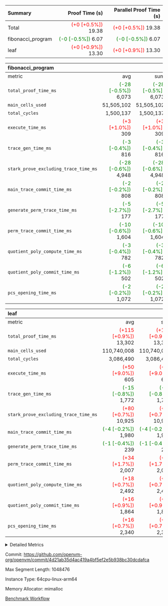 | Summary | Proof Time (s) | Parallel Proof Time (s) |
|:---|---:|---:|
| Total | <span style='color: red'>(+0 [+0.5%])</span> 19.38 | <span style='color: red'>(+0 [+0.5%])</span> 19.38 |
| fibonacci_program | <span style='color: green'>(-0 [-0.5%])</span> 6.07 | <span style='color: green'>(-0 [-0.5%])</span> 6.07 |
| leaf | <span style='color: red'>(+0 [+0.9%])</span> 13.30 | <span style='color: red'>(+0 [+0.9%])</span> 13.30 |


| fibonacci_program |||||
|:---|---:|---:|---:|---:|
|metric|avg|sum|max|min|
| `total_proof_time_ms ` | <span style='color: green'>(-28 [-0.5%])</span> 6,073 | <span style='color: green'>(-28 [-0.5%])</span> 6,073 | <span style='color: green'>(-28 [-0.5%])</span> 6,073 | <span style='color: green'>(-28 [-0.5%])</span> 6,073 |
| `main_cells_used     ` |  51,505,102 |  51,505,102 |  51,505,102 |  51,505,102 |
| `total_cycles        ` |  1,500,137 |  1,500,137 |  1,500,137 |  1,500,137 |
| `execute_time_ms     ` | <span style='color: red'>(+3 [+1.0%])</span> 309 | <span style='color: red'>(+3 [+1.0%])</span> 309 | <span style='color: red'>(+3 [+1.0%])</span> 309 | <span style='color: red'>(+3 [+1.0%])</span> 309 |
| `trace_gen_time_ms   ` | <span style='color: green'>(-3 [-0.4%])</span> 816 | <span style='color: green'>(-3 [-0.4%])</span> 816 | <span style='color: green'>(-3 [-0.4%])</span> 816 | <span style='color: green'>(-3 [-0.4%])</span> 816 |
| `stark_prove_excluding_trace_time_ms` | <span style='color: green'>(-28 [-0.6%])</span> 4,948 | <span style='color: green'>(-28 [-0.6%])</span> 4,948 | <span style='color: green'>(-28 [-0.6%])</span> 4,948 | <span style='color: green'>(-28 [-0.6%])</span> 4,948 |
| `main_trace_commit_time_ms` | <span style='color: green'>(-2 [-0.2%])</span> 808 | <span style='color: green'>(-2 [-0.2%])</span> 808 | <span style='color: green'>(-2 [-0.2%])</span> 808 | <span style='color: green'>(-2 [-0.2%])</span> 808 |
| `generate_perm_trace_time_ms` | <span style='color: green'>(-5 [-2.7%])</span> 177 | <span style='color: green'>(-5 [-2.7%])</span> 177 | <span style='color: green'>(-5 [-2.7%])</span> 177 | <span style='color: green'>(-5 [-2.7%])</span> 177 |
| `perm_trace_commit_time_ms` | <span style='color: green'>(-10 [-0.6%])</span> 1,604 | <span style='color: green'>(-10 [-0.6%])</span> 1,604 | <span style='color: green'>(-10 [-0.6%])</span> 1,604 | <span style='color: green'>(-10 [-0.6%])</span> 1,604 |
| `quotient_poly_compute_time_ms` | <span style='color: green'>(-3 [-0.4%])</span> 782 | <span style='color: green'>(-3 [-0.4%])</span> 782 | <span style='color: green'>(-3 [-0.4%])</span> 782 | <span style='color: green'>(-3 [-0.4%])</span> 782 |
| `quotient_poly_commit_time_ms` | <span style='color: green'>(-6 [-1.2%])</span> 502 | <span style='color: green'>(-6 [-1.2%])</span> 502 | <span style='color: green'>(-6 [-1.2%])</span> 502 | <span style='color: green'>(-6 [-1.2%])</span> 502 |
| `pcs_opening_time_ms ` | <span style='color: green'>(-2 [-0.2%])</span> 1,072 | <span style='color: green'>(-2 [-0.2%])</span> 1,072 | <span style='color: green'>(-2 [-0.2%])</span> 1,072 | <span style='color: green'>(-2 [-0.2%])</span> 1,072 |

| leaf |||||
|:---|---:|---:|---:|---:|
|metric|avg|sum|max|min|
| `total_proof_time_ms ` | <span style='color: red'>(+115 [+0.9%])</span> 13,302 | <span style='color: red'>(+115 [+0.9%])</span> 13,302 | <span style='color: red'>(+115 [+0.9%])</span> 13,302 | <span style='color: red'>(+115 [+0.9%])</span> 13,302 |
| `main_cells_used     ` |  110,740,008 |  110,740,008 |  110,740,008 |  110,740,008 |
| `total_cycles        ` |  3,086,490 |  3,086,490 |  3,086,490 |  3,086,490 |
| `execute_time_ms     ` | <span style='color: red'>(+50 [+9.0%])</span> 605 | <span style='color: red'>(+50 [+9.0%])</span> 605 | <span style='color: red'>(+50 [+9.0%])</span> 605 | <span style='color: red'>(+50 [+9.0%])</span> 605 |
| `trace_gen_time_ms   ` | <span style='color: green'>(-15 [-0.8%])</span> 1,772 | <span style='color: green'>(-15 [-0.8%])</span> 1,772 | <span style='color: green'>(-15 [-0.8%])</span> 1,772 | <span style='color: green'>(-15 [-0.8%])</span> 1,772 |
| `stark_prove_excluding_trace_time_ms` | <span style='color: red'>(+80 [+0.7%])</span> 10,925 | <span style='color: red'>(+80 [+0.7%])</span> 10,925 | <span style='color: red'>(+80 [+0.7%])</span> 10,925 | <span style='color: red'>(+80 [+0.7%])</span> 10,925 |
| `main_trace_commit_time_ms` | <span style='color: green'>(-4 [-0.2%])</span> 1,980 | <span style='color: green'>(-4 [-0.2%])</span> 1,980 | <span style='color: green'>(-4 [-0.2%])</span> 1,980 | <span style='color: green'>(-4 [-0.2%])</span> 1,980 |
| `generate_perm_trace_time_ms` | <span style='color: green'>(-1 [-0.4%])</span> 239 | <span style='color: green'>(-1 [-0.4%])</span> 239 | <span style='color: green'>(-1 [-0.4%])</span> 239 | <span style='color: green'>(-1 [-0.4%])</span> 239 |
| `perm_trace_commit_time_ms` | <span style='color: red'>(+34 [+1.7%])</span> 2,007 | <span style='color: red'>(+34 [+1.7%])</span> 2,007 | <span style='color: red'>(+34 [+1.7%])</span> 2,007 | <span style='color: red'>(+34 [+1.7%])</span> 2,007 |
| `quotient_poly_compute_time_ms` | <span style='color: red'>(+18 [+0.7%])</span> 2,492 | <span style='color: red'>(+18 [+0.7%])</span> 2,492 | <span style='color: red'>(+18 [+0.7%])</span> 2,492 | <span style='color: red'>(+18 [+0.7%])</span> 2,492 |
| `quotient_poly_commit_time_ms` | <span style='color: red'>(+16 [+0.9%])</span> 1,864 | <span style='color: red'>(+16 [+0.9%])</span> 1,864 | <span style='color: red'>(+16 [+0.9%])</span> 1,864 | <span style='color: red'>(+16 [+0.9%])</span> 1,864 |
| `pcs_opening_time_ms ` | <span style='color: red'>(+16 [+0.7%])</span> 2,340 | <span style='color: red'>(+16 [+0.7%])</span> 2,340 | <span style='color: red'>(+16 [+0.7%])</span> 2,340 | <span style='color: red'>(+16 [+0.7%])</span> 2,340 |



<details>
<summary>Detailed Metrics</summary>

| group | num_segments | keygen_time_ms | commit_exe_time_ms |
| --- | --- | --- | --- |
| fibonacci_program | 1 | 344 | 5 | 

| group | air_name | quotient_deg | interactions | constraints |
| --- | --- | --- | --- | --- |
| fibonacci_program | AccessAdapterAir<16> | 2 | 5 | 14 | 
| fibonacci_program | AccessAdapterAir<2> | 2 | 5 | 14 | 
| fibonacci_program | AccessAdapterAir<32> | 2 | 5 | 14 | 
| fibonacci_program | AccessAdapterAir<4> | 2 | 5 | 14 | 
| fibonacci_program | AccessAdapterAir<64> | 2 | 5 | 14 | 
| fibonacci_program | AccessAdapterAir<8> | 2 | 5 | 14 | 
| fibonacci_program | BitwiseOperationLookupAir<8> | 2 | 2 | 4 | 
| fibonacci_program | MemoryMerkleAir<8> | 2 | 4 | 40 | 
| fibonacci_program | PersistentBoundaryAir<8> | 2 | 3 | 6 | 
| fibonacci_program | PhantomAir | 2 | 3 | 5 | 
| fibonacci_program | Poseidon2PeripheryAir<BabyBearParameters>, 1> | 2 | 1 | 286 | 
| fibonacci_program | ProgramAir | 1 | 1 | 4 | 
| fibonacci_program | RangeTupleCheckerAir<2> | 1 | 1 | 4 | 
| fibonacci_program | VariableRangeCheckerAir | 1 | 1 | 4 | 
| fibonacci_program | VmAirWrapper<Rv32BaseAluAdapterAir, BaseAluCoreAir<4, 8> | 2 | 19 | 43 | 
| fibonacci_program | VmAirWrapper<Rv32BaseAluAdapterAir, LessThanCoreAir<4, 8> | 2 | 17 | 39 | 
| fibonacci_program | VmAirWrapper<Rv32BaseAluAdapterAir, ShiftCoreAir<4, 8> | 2 | 23 | 90 | 
| fibonacci_program | VmAirWrapper<Rv32BranchAdapterAir, BranchEqualCoreAir<4> | 2 | 11 | 25 | 
| fibonacci_program | VmAirWrapper<Rv32BranchAdapterAir, BranchLessThanCoreAir<4, 8> | 2 | 13 | 41 | 
| fibonacci_program | VmAirWrapper<Rv32CondRdWriteAdapterAir, Rv32JalLuiCoreAir> | 2 | 10 | 22 | 
| fibonacci_program | VmAirWrapper<Rv32HintStoreAdapterAir, Rv32HintStoreCoreAir> | 2 | 15 | 17 | 
| fibonacci_program | VmAirWrapper<Rv32JalrAdapterAir, Rv32JalrCoreAir> | 2 | 16 | 20 | 
| fibonacci_program | VmAirWrapper<Rv32LoadStoreAdapterAir, LoadSignExtendCoreAir<4, 8> | 2 | 18 | 33 | 
| fibonacci_program | VmAirWrapper<Rv32LoadStoreAdapterAir, LoadStoreCoreAir<4> | 2 | 17 | 38 | 
| fibonacci_program | VmAirWrapper<Rv32MultAdapterAir, DivRemCoreAir<4, 8> | 2 | 25 | 88 | 
| fibonacci_program | VmAirWrapper<Rv32MultAdapterAir, MulHCoreAir<4, 8> | 2 | 24 | 38 | 
| fibonacci_program | VmAirWrapper<Rv32MultAdapterAir, MultiplicationCoreAir<4, 8> | 2 | 19 | 26 | 
| fibonacci_program | VmAirWrapper<Rv32RdWriteAdapterAir, Rv32AuipcCoreAir> | 2 | 11 | 15 | 
| fibonacci_program | VmConnectorAir | 2 | 3 | 9 | 
| leaf | AccessAdapterAir<2> | 4 | 5 | 12 | 
| leaf | AccessAdapterAir<4> | 4 | 5 | 12 | 
| leaf | AccessAdapterAir<8> | 4 | 5 | 12 | 
| leaf | FriReducedOpeningAir | 4 | 35 | 59 | 
| leaf | NativePoseidon2Air<BabyBearParameters>, 1> | 4 | 31 | 302 | 
| leaf | PhantomAir | 4 | 3 | 4 | 
| leaf | ProgramAir | 1 | 1 | 4 | 
| leaf | VariableRangeCheckerAir | 1 | 1 | 4 | 
| leaf | VmAirWrapper<BranchNativeAdapterAir, BranchEqualCoreAir<1> | 2 | 11 | 23 | 
| leaf | VmAirWrapper<JalNativeAdapterAir, JalCoreAir> | 4 | 7 | 6 | 
| leaf | VmAirWrapper<NativeAdapterAir<2, 0>, PublicValuesCoreAir> | 4 | 11 | 23 | 
| leaf | VmAirWrapper<NativeAdapterAir<2, 1>, FieldArithmeticCoreAir> | 4 | 15 | 23 | 
| leaf | VmAirWrapper<NativeLoadStoreAdapterAir<1>, NativeLoadStoreCoreAir<1> | 4 | 15 | 20 | 
| leaf | VmAirWrapper<NativeLoadStoreAdapterAir<4>, NativeLoadStoreCoreAir<4> | 4 | 15 | 20 | 
| leaf | VmAirWrapper<NativeVectorizedAdapterAir<4>, FieldExtensionCoreAir> | 4 | 15 | 23 | 
| leaf | VmConnectorAir | 4 | 3 | 8 | 
| leaf | VolatileBoundaryAir | 4 | 4 | 16 | 

| group | air_name | idx | rows | prep_cols | perm_cols | main_cols | cells |
| --- | --- | --- | --- | --- | --- | --- | --- |
| leaf | AccessAdapterAir<2> | 0 | 524,288 |  | 16 | 11 | 14,155,776 | 
| leaf | AccessAdapterAir<4> | 0 | 262,144 |  | 16 | 13 | 7,602,176 | 
| leaf | AccessAdapterAir<8> | 0 | 65,536 |  | 16 | 17 | 2,162,688 | 
| leaf | FriReducedOpeningAir | 0 | 131,072 |  | 76 | 64 | 18,350,080 | 
| leaf | NativePoseidon2Air<BabyBearParameters>, 1> | 0 | 32,768 |  | 36 | 348 | 12,582,912 | 
| leaf | PhantomAir | 0 | 32,768 |  | 8 | 6 | 458,752 | 
| leaf | ProgramAir | 0 | 131,072 |  | 8 | 10 | 2,359,296 | 
| leaf | VariableRangeCheckerAir | 0 | 262,144 | 2 | 8 | 1 | 2,359,296 | 
| leaf | VmAirWrapper<BranchNativeAdapterAir, BranchEqualCoreAir<1> | 0 | 1,048,576 |  | 28 | 23 | 53,477,376 | 
| leaf | VmAirWrapper<JalNativeAdapterAir, JalCoreAir> | 0 | 131,072 |  | 12 | 10 | 2,883,584 | 
| leaf | VmAirWrapper<NativeAdapterAir<2, 0>, PublicValuesCoreAir> | 0 | 64 |  | 16 | 23 | 2,496 | 
| leaf | VmAirWrapper<NativeAdapterAir<2, 1>, FieldArithmeticCoreAir> | 0 | 2,097,152 |  | 20 | 30 | 104,857,600 | 
| leaf | VmAirWrapper<NativeLoadStoreAdapterAir<1>, NativeLoadStoreCoreAir<1> | 0 | 1,048,576 |  | 36 | 25 | 63,963,136 | 
| leaf | VmAirWrapper<NativeLoadStoreAdapterAir<4>, NativeLoadStoreCoreAir<4> | 0 | 65,536 |  | 36 | 34 | 4,587,520 | 
| leaf | VmAirWrapper<NativeVectorizedAdapterAir<4>, FieldExtensionCoreAir> | 0 | 32,768 |  | 20 | 40 | 1,966,080 | 
| leaf | VmConnectorAir | 0 | 2 | 1 | 8 | 4 | 24 | 
| leaf | VolatileBoundaryAir | 0 | 524,288 |  | 8 | 11 | 9,961,472 | 

| group | air_name | segment | rows | prep_cols | perm_cols | main_cols | cells |
| --- | --- | --- | --- | --- | --- | --- | --- |
| fibonacci_program | AccessAdapterAir<8> | 0 | 64 |  | 24 | 17 | 2,624 | 
| fibonacci_program | BitwiseOperationLookupAir<8> | 0 | 65,536 | 3 | 8 | 2 | 655,360 | 
| fibonacci_program | MemoryMerkleAir<8> | 0 | 512 |  | 20 | 32 | 26,624 | 
| fibonacci_program | PersistentBoundaryAir<8> | 0 | 64 |  | 12 | 20 | 2,048 | 
| fibonacci_program | PhantomAir | 0 | 2 |  | 12 | 6 | 36 | 
| fibonacci_program | Poseidon2PeripheryAir<BabyBearParameters>, 1> | 0 | 256 |  | 8 | 300 | 78,848 | 
| fibonacci_program | ProgramAir | 0 | 4,096 |  | 8 | 10 | 73,728 | 
| fibonacci_program | RangeTupleCheckerAir<2> | 0 | 524,288 | 2 | 8 | 1 | 4,718,592 | 
| fibonacci_program | VariableRangeCheckerAir | 0 | 262,144 | 2 | 8 | 1 | 2,359,296 | 
| fibonacci_program | VmAirWrapper<Rv32BaseAluAdapterAir, BaseAluCoreAir<4, 8> | 0 | 1,048,576 |  | 80 | 36 | 121,634,816 | 
| fibonacci_program | VmAirWrapper<Rv32BaseAluAdapterAir, LessThanCoreAir<4, 8> | 0 | 524,288 |  | 40 | 37 | 40,370,176 | 
| fibonacci_program | VmAirWrapper<Rv32BaseAluAdapterAir, ShiftCoreAir<4, 8> | 0 | 2 |  | 52 | 53 | 210 | 
| fibonacci_program | VmAirWrapper<Rv32BranchAdapterAir, BranchEqualCoreAir<4> | 0 | 262,144 |  | 48 | 26 | 19,398,656 | 
| fibonacci_program | VmAirWrapper<Rv32BranchAdapterAir, BranchLessThanCoreAir<4, 8> | 0 | 8 |  | 56 | 32 | 704 | 
| fibonacci_program | VmAirWrapper<Rv32CondRdWriteAdapterAir, Rv32JalLuiCoreAir> | 0 | 131,072 |  | 44 | 18 | 8,126,464 | 
| fibonacci_program | VmAirWrapper<Rv32HintStoreAdapterAir, Rv32HintStoreCoreAir> | 0 | 4 |  | 36 | 26 | 248 | 
| fibonacci_program | VmAirWrapper<Rv32JalrAdapterAir, Rv32JalrCoreAir> | 0 | 16 |  | 36 | 28 | 1,024 | 
| fibonacci_program | VmAirWrapper<Rv32LoadStoreAdapterAir, LoadStoreCoreAir<4> | 0 | 32 |  | 72 | 40 | 3,584 | 
| fibonacci_program | VmAirWrapper<Rv32RdWriteAdapterAir, Rv32AuipcCoreAir> | 0 | 16 |  | 28 | 21 | 784 | 
| fibonacci_program | VmConnectorAir | 0 | 2 | 1 | 12 | 4 | 32 | 

| group | idx | trace_gen_time_ms | total_proof_time_ms | total_cycles | total_cells | stark_prove_excluding_trace_time_ms | quotient_poly_compute_time_ms | quotient_poly_commit_time_ms | perm_trace_commit_time_ms | pcs_opening_time_ms | main_trace_commit_time_ms | main_cells_used | generate_perm_trace_time_ms | execute_time_ms |
| --- | --- | --- | --- | --- | --- | --- | --- | --- | --- | --- | --- | --- | --- | --- |
| leaf | 0 | 1,772 | 13,302 | 3,086,490 | 301,730,264 | 10,925 | 2,492 | 1,864 | 2,007 | 2,340 | 1,980 | 110,740,008 | 239 | 605 | 

| group | segment | trace_gen_time_ms | total_proof_time_ms | total_cycles | total_cells | stark_prove_excluding_trace_time_ms | quotient_poly_compute_time_ms | quotient_poly_commit_time_ms | perm_trace_commit_time_ms | pcs_opening_time_ms | main_trace_commit_time_ms | main_cells_used | generate_perm_trace_time_ms | execute_time_ms |
| --- | --- | --- | --- | --- | --- | --- | --- | --- | --- | --- | --- | --- | --- | --- |
| fibonacci_program | 0 | 816 | 6,073 | 1,500,137 | 197,453,854 | 4,948 | 782 | 502 | 1,604 | 1,072 | 808 | 51,505,102 | 177 | 309 | 

</details>


Commit: https://github.com/openvm-org/openvm/commit/4d21ab35d4ac419a4bf5ef2e5b938bc30dcdafca

Max Segment Length: 1048476

Instance Type: 64cpu-linux-arm64

Memory Allocator: mimalloc

[Benchmark Workflow](https://github.com/openvm-org/openvm/actions/runs/12824473669)
